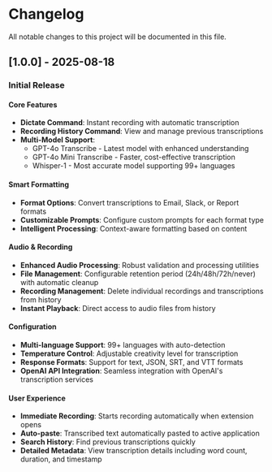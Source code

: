 # Changelog

All notable changes to this project will be documented in this file.

## [1.0.0] - 2025-08-18

### Initial Release

#### Core Features

- **Dictate Command**: Instant recording with automatic transcription
- **Recording History Command**: View and manage previous transcriptions
- **Multi-Model Support**: 
  - GPT-4o Transcribe - Latest model with enhanced understanding
  - GPT-4o Mini Transcribe - Faster, cost-effective transcription
  - Whisper-1 - Most accurate model supporting 99+ languages

#### Smart Formatting

- **Format Options**: Convert transcriptions to Email, Slack, or Report formats
- **Customizable Prompts**: Configure custom prompts for each format type
- **Intelligent Processing**: Context-aware formatting based on content

#### Audio & Recording

- **Enhanced Audio Processing**: Robust validation and processing utilities
- **File Management**: Configurable retention period (24h/48h/72h/never) with automatic cleanup
- **Recording Management**: Delete individual recordings and transcriptions from history
- **Instant Playback**: Direct access to audio files from history

#### Configuration

- **Multi-language Support**: 99+ languages with auto-detection
- **Temperature Control**: Adjustable creativity level for transcription
- **Response Formats**: Support for text, JSON, SRT, and VTT formats
- **OpenAI API Integration**: Seamless integration with OpenAI's transcription services

#### User Experience

- **Immediate Recording**: Starts recording automatically when extension opens
- **Auto-paste**: Transcribed text automatically pasted to active application
- **Search History**: Find previous transcriptions quickly
- **Detailed Metadata**: View transcription details including word count, duration, and timestamp